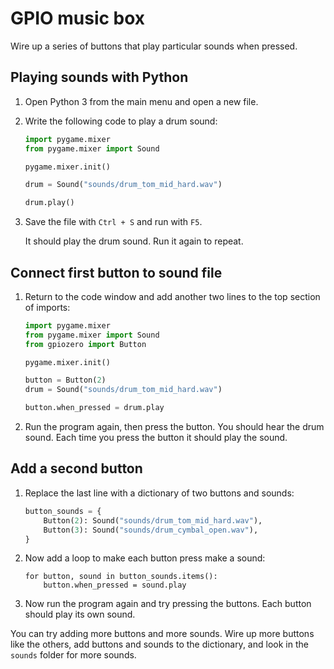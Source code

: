 # GPIO music box

Wire up a series of buttons that play particular sounds when pressed.

## Playing sounds with Python

1. Open Python 3 from the main menu and open a new file.

1. Write the following code to play a drum sound:

    ```python
    import pygame.mixer
    from pygame.mixer import Sound

    pygame.mixer.init()

    drum = Sound("sounds/drum_tom_mid_hard.wav")

    drum.play()
    ```

1. Save the file with `Ctrl + S` and run with `F5`.

    It should play the drum sound. Run it again to repeat.

## Connect first button to sound file

1. Return to the code window and add another two lines to the top section of imports:

    ```python
    import pygame.mixer
    from pygame.mixer import Sound
    from gpiozero import Button

    pygame.mixer.init()

    button = Button(2)
    drum = Sound("sounds/drum_tom_mid_hard.wav")

    button.when_pressed = drum.play
    ```

1. Run the program again, then press the button. You should hear the drum sound. Each time you press the button it should play the sound.

## Add a second button

1. Replace the last line with a dictionary of two buttons and sounds:

    ```python
    button_sounds = {
        Button(2): Sound("sounds/drum_tom_mid_hard.wav"),
        Button(3): Sound("sounds/drum_cymbal_open.wav"),
    }
    ```

1. Now add a loop to make each button press make a sound:

    ```
    for button, sound in button_sounds.items():
        button.when_pressed = sound.play
    ```

1. Now run the program again and try pressing the buttons. Each button should play its own sound.

You can try adding more buttons and more sounds. Wire up more buttons like the others, add buttons and sounds to the dictionary, and look in the `sounds` folder for more sounds.
